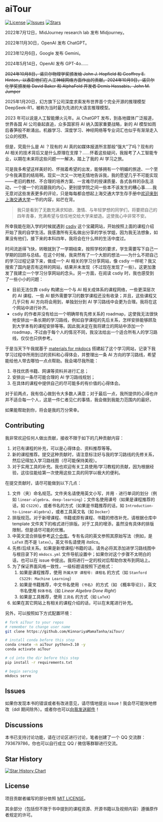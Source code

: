 # aiTour

[![License](https://img.shields.io/github/license/KinnariyaMamaTanha/aiTour)](https://github.com/KinnariyaMamaTanha/aiTour/blob/main/LICENSE)
[![Issues](https://img.shields.io/github/issues/KinnariyaMamaTanha/aiTour)](https://github.com/KinnariyaMamaTanha/aiTour/issues)
[![Stars](https://img.shields.io/github/stars/KinnariyaMamaTanha/aiTour)](https://github.com/KinnariyaMamaTanha/aiTour)

2022年7月12日，MidJourney research lab 发布 Midjourney。

2022年11月30日，OpenAI 发布 ChatGPT。

2023年12月6日，Google 发布 Gemini。

2024年5月14日，OpenAI 发布 GPT-4o……

~~2024年10月8日，诺贝尔物理学奖颁发给 John J. Hopfield 和 Geoffrey E. Hinton，以表彰他们在人工神经网络方面作出的贡献。2024年10月9日，诺贝尔化学奖颁发给 David Baker 和 AlphaFold 开发者 Demis Hassabis、John M. Jumper~~

2025年1月20日，幻方旗下公司深度求索发布世界首个完全开源的推理模型 DeepSeek-R1，被称为当时最为先进的大语言推理模型。

2023 年可以说是人工智能爆火元年。从 ChatGPT 发布，到各地媒体广泛报道，世界各国 AI 公司奋起直追，众多国家将 AI 纳入国家重要战略，新的 AI 模型如雨后春笋般不断涌出。机器学习、深度学习、神经网络等专业词汇也似乎有渐渐走入公众的视野。

但是，究竟什么是 AI ？现有的 AI 真的如媒体报道所言那般“强大”了吗？现有的 AI 相关的技术背后又是什么原理在支撑？……怀着这些疑问，我报考了人工智能专业，以期在未来将这些问题一一解决，踏上了我的 AI 学习之旅。

可是我多希望这样美好的、怀揣着希望的出发，能够拥有一个明媚的旅途、一个至少令我满意的结局啊。现实一次又一次地无情地告诉我，我的愿望几乎不可能实现——老旧的教材、不合理的培养方案、一言难尽的授课质量、各式各样的杂乱活动，一个接一个的消磨我的内心，更别提学院之间一些本不该发生的糟心事……我无意对这些发表更多的评论，只是每每都会想起上海交通大学生存手册中[欢迎来到上海交通大学](https://survivesjtu.gitbook.io/survivesjtumanual/li-zhi-pian/huan-ying-lai-dao-shang-hai-jiao-tong-da-xue)一节的内容，如芒在背。

> 我只是看到了无数充满求知欲、激情、与年轻梦想的同学们，将要把自己的四年青春，充满希望与信任地交给大学来塑造。这使我心中非常不安。

所幸我能在刚入学的时候就遇到 [csdiy](https://csdiy.wiki) 这个宝藏网站，开始按照上面的课程介绍开始了我的自学生活。我感激所有无私做出分享的学长学姐，因为我无法想象，如果没有他们，接下来的本科四年，我将会在什么样的生活中度过。

时间流逝得飞快，转眼就到了一学期结束，按照学校的要求，学生需要写下自己一学期的回顾与总结。在这个时候，我突然有了一个大胆的想法——为什么不把自己的学习过程记录下来，做成一个 AI 相关的学习分享网站，像 csdiy 一样呢？我又搜索了国内是否有这样的网站，结果并未发现（不过现在发现了一些）。这更加激发了我建立一个学习分享网站的念头。另一方面，在阅读 csdiy 时，我也感受到了一些小小的问题：

- 目前无法仅靠 csdiy 构建出一个与 AI 相关成体系的课程网络，一些更深层次的 AI 课程、一些 AI 额外需要学习的数学课程还没有收录；并且，这些课程又几乎只有 AI 方向将会用到，单独划分到 AI 学习路线中会更为合理。我将在这个网站中进行补齐。
- csdiy 的作者并没有给出一个明确带有先修关系的 roadmap，这使我无法很快地安排出一条长期的学习路线，例如自学课程的先后关系，怎样安排能够顾及到大学本有的课程安排等等。因此我决定在我将建立的网站中添加一个 roadmap，不过由于每个人的情况不同，我没法给出一个适合所有人的学习路线，仅仅也只供参考。

于是当天下午我就基于 [materials for mkdocs](https://squidfunk.github.io/mkdocs-material/) 搭建起了这个学习网站，记录下我学习过程中所用到过的资料和心得体会，并整理出一条 AI 方向的学习路线，希望能给他人带去哪怕一点点帮助。我会竭尽我所能：

1. 寻找优质书籍、网课等资料并进行汇总；
2. 安排出一条尽可能合理的 AI 学习路线规划；
3. 在具体的课程中提供自己的尽可能多的有价值的心得体会。

对于前两点，我有信心做到令大多数人满意；对于最后一点，我所提供的心得也许并不适合每一个人，这是一件仁者见仁的事情，我会做到我能力范围内的最好。

如果能帮助到你，将会是我的万分荣幸。

## Contributing

我非常欢迎任何人做出贡献，接收不限于如下的几种贡献内容：

1. 对已有课程的补充，可以是心得体会、资料推荐等等。
2. 新的课程推荐。提交这种贡献时，请注意标注好与我的学习路线的先修关系，然后记得加入学习路线图（尽可能保持美观）。
3. 对于实用工具的补充。我也欢迎有关工具使用/学习教程的贡献，因为根据经验，这往往能给第一次使用这些工具的同学以极大的便利。

在提交贡献时，请尽可能做到以下几点：

1. 文件（夹）命名规范。文件夹名请使用英文小写，并用 `-` 进行单词的划分（例如 `linear-algebra`、`deep-learning`）；文件名使用课号（如果是课程推荐的话，如 `CS229`），或者书名的方式（如果是书籍推荐的话，如 `Introduction-to-Linear-Algebra`），或者工具英文名（如 `Docker`）
2. 排版规范。对于新增课程、书籍或原有课程、书籍的修改补充，请根据仓库中 template 文件夹下的格式进行排版。对于工具的增添，虽然没有具体的排版限制，但是请尽可能的优雅。
3. 中英文混合排版参考[这个仓库](https://github.com/sparanoid/chinese-copywriting-guidelines/tree/master)。专有名词的英文参照其原始写法（例如，是 `LaTeX` 而不是 `latex`）。英文书名请使用 *italics*。
4. 先修/后续关系。如果是新增课程/书籍的话，请务必将其添加进学习路线图中与根目录下的 `mkdocs.yml` 文件导航设置中；如果你对这个步骤不太明白的话，也可以在 issue 中提出。我将进行一定的校对后帮助你发布到网站上。
5. 为了保证界面风格一致性，一级标题请按照下述格式：
   1. 如果是课程推荐，使用 `所属大学 课程号: 课程名` 的方式（如 `Stanford CS229: Machine Learning`）
   2. 如果是书籍推荐，中文书名使用 `《书名》` 的方式（如 《概率导论》），英文书名使用 `斜体书名`（如 *Linear Algebra Done Right*）
   3. 如果是工具推荐，使用 `工具名` 的方式（如 `LaTeX`）
6. 如果在其它网站上有相关的课程介绍的话，可以在末尾进行补充。

另外，可以按照如下方式配置环境：

```bash
# fork aiTour to your repos
# remember to change user name
git clone https://github.com/KinnariyaMamaTanha/aiTour/

# install conda before this step
conda create -n aiTour python=3.10 -y
conda activate aiTour

# cd into the dir before this step
pip install -r requirements.txt

# begin serving
mkdocs serve
```

## Issues

如果你发现本书的错误或者有改进意见，请尽情地提出 issue！我会尽可能快地修改（ddl 期间除外）。或者你也可以[向我发送邮件](mailto:jy_zhou@sjtu.edu.cn)！

## Discussions

本书已支持讨论功能，请在讨论区进行讨论，笔者创建了一个 QQ 交流群：793679786，你也可以自行成立 QQ / 微信等群聊进行交流。

## Star History

[![Star History Chart](https://api.star-history.com/svg?repos=KinnariyaMamaTanha/aiTour&type=Timeline)](https://star-history.com/#KinnariyaMamaTanha/aiTour&Timeline)

## License

项目贡献者编写的部分依照 [MIT LICENSE](https://www.tawesoft.co.uk/kb/article/mit-license-faq)。

其余部分（包括但不限于书中提到的课程资源、开源书籍以及视频内容）遵循原作者规定的许可。
